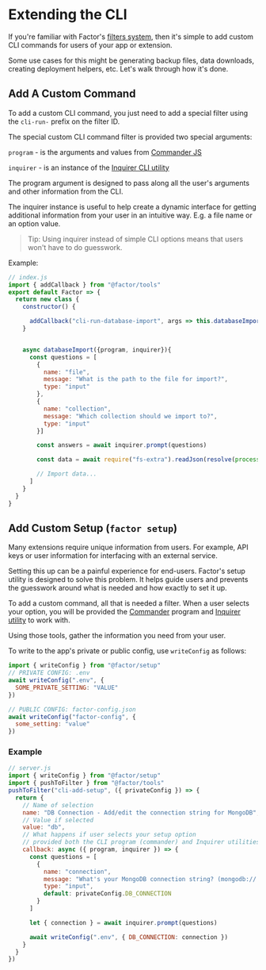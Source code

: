# Extending the CLI

If you're familiar with Factor's [filters system](./factor-framework#pluginjs-and-filters-system), then it's simple to add custom CLI commands for users of your app or extension.

Some use cases for this might be generating backup files, data downloads, creating deployment helpers, etc. Let's walk through how it's done.

## Add A Custom Command

To add a custom CLI command, you just need to add a special filter using the `cli-run-` prefix on the filter ID.

The special custom CLI command filter is provided two special arguments:

`program` - is the arguments and values from [Commander JS](https://github.com/tj/commander.js)

`inquirer` - is an instance of the [Inquirer CLI utility](https://github.com/SBoudrias/Inquirer.js)

The program argument is designed to pass along all the user's arguments and other information from the CLI.

The inquirer instance is useful to help create a dynamic interface for getting additional information from your user in an intuitive way. E.g. a file name or an option value.

> Tip: Using inquirer instead of simple CLI options means that users won't have to do guesswork.

Example:

```javascript
// index.js
import { addCallback } from "@factor/tools"
export default Factor => {
  return new class {
    constructor() {

      addCallback("cli-run-database-import", args => this.databaseImport(args))
    }


    async databaseImport({program, inquirer}){
      const questions = [
        {
          name: "file",
          message: "What is the path to the file for import?",
          type: "input"
        },
        {
          name: "collection",
          message: "Which collection should we import to?",
          type: "input"
        }]

        const answers = await inquirer.prompt(questions)

        const data = await require("fs-extra").readJson(resolve(process.cwd(), answers.file))

        // Import data...
      ]
    }
  }
}
```

## Add Custom Setup (`factor setup`)

Many extensions require unique information from users. For example, API keys or user information for interfacing with an external service.

Setting this up can be a painful experience for end-users. Factor's setup utility is designed to solve this problem. It helps guide users and prevents the guesswork around what is needed and how exactly to set it up.

To add a custom command, all that is needed a filter. When a user selects your option, you will be provided the [Commander](https://www.npmjs.com/package/commander) program and [Inquirer utility](https://www.npmjs.com/package/inquirer) to work with.

Using those tools, gather the information you need from your user.

To write to the app's private or public config, use `writeConfig` as follows:

```js
import { writeConfig } from "@factor/setup"
// PRIVATE CONFIG: .env
await writeConfig(".env", {
  SOME_PRIVATE_SETTING: "VALUE"
})

// PUBLIC CONFIG: factor-config.json
await writeConfig("factor-config", {
  some_setting: "value"
})
```

### Example

```js
// server.js
import { writeConfig } from "@factor/setup"
import { pushToFilter } from "@factor/tools"
pushToFilter("cli-add-setup", ({ privateConfig }) => {
  return {
    // Name of selection
    name: "DB Connection - Add/edit the connection string for MongoDB",
    // Value if selected
    value: "db",
    // What happens if user selects your setup option
    // provided both the CLI program (commander) and Inquirer utilities
    callback: async ({ program, inquirer }) => {
      const questions = [
        {
          name: "connection",
          message: "What's your MongoDB connection string? (mongodb://...)",
          type: "input",
          default: privateConfig.DB_CONNECTION
        }
      ]

      let { connection } = await inquirer.prompt(questions)

      await writeConfig(".env", { DB_CONNECTION: connection })
    }
  }
})
```
